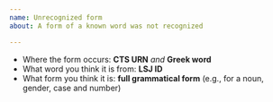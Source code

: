 ```yaml
---
name: Unrecognized form
about: A form of a known word was not recognized

---
```


-  Where the form occurs:  **CTS URN** *and* **Greek word**
-  What word you think it is from:  **LSJ ID**
-   What form you think it is:  **full grammatical form** (e.g., for a noun, gender, case and number)
